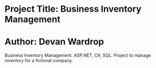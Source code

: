 # Project Title:  Business Inventory Management
# Author:  Devan Wardrop
Business Inventory Management. ASP.NET, C#, SQL.  Project to manage inventory for a fictional company.
